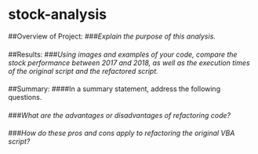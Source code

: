 # stock-analysis

##Overview of Project: 
###*Explain the purpose of this analysis.*
####
##Results: 
###*Using images and examples of your code, compare the stock performance between 2017 and 2018, as well as the execution times of the original script and the refactored script.*
####
##Summary: 
####In a summary statement, address the following questions.
####
###*What are the advantages or disadvantages of refactoring code?*
####
###*How do these pros and cons apply to refactoring the original VBA script?*
####
